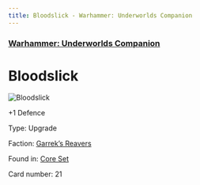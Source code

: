 ```yaml
---
title: Bloodslick - Warhammer: Underworlds Companion
---
```


### [Warhammer: Underworlds Companion](https://guidokessels.github.io/wh-underworlds)

  

# Bloodslick

![Bloodslick](https://warhammerunderworlds.com/wp-content/uploads/sites/6/2017/12/021_ENG-Bloodslick.png)

+1 Defence

Type: Upgrade

Faction: [Garrek’s Reavers](https://guidokessels.github.io/wh-underworlds/factions/garreks-reavers)

Found in: [Core Set](https://guidokessels.github.io/wh-underworlds/locations/core-set)

Card number: 21
